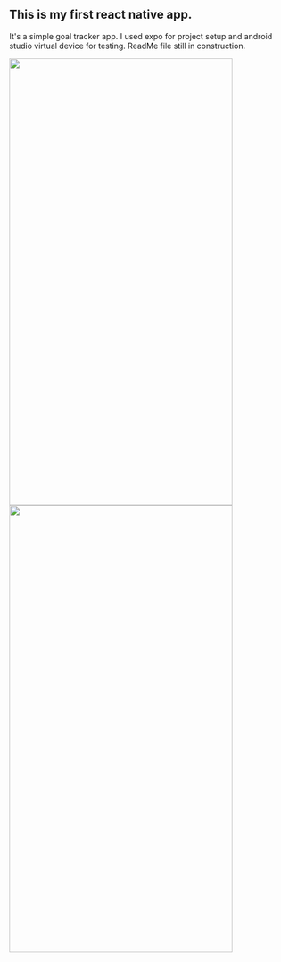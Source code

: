 ## This is my first react native app.

It's a simple goal tracker app.
I used expo for project setup and android studio virtual device for testing.
ReadMe file still in construction.

<img src="https://github.com/RaoulGrn/first-rn-app/assets/108396853/b1629706-dd13-46f1-990a-a82de1c5435e" width="400" height="800">
<img src="https://github.com/RaoulGrn/first-rn-app/assets/108396853/955393c1-32d4-46a6-85aa-77534904947f" width="400" height="800">


